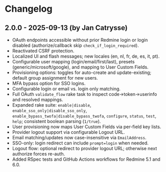 # Changelog

## 2.0.0 - 2025-09-13 (by Jan Catrysse)
- OAuth endpoints accessible without prior Redmine login or login disabled (authorize/callback skip `check_if_login_required`).
- Reactivated CSRF protection.
- Localized UI and flash messages; new locales (en, nl, fr, de, es, it, pt).
- Configurable user mapping (login/email/first/last), presets (generic/microsoft/google), and mapping to User Custom Fields.
- Provisioning options: toggles for auto-create and update-existing; default group assignment for new users.
- MFA bypass option for SSO logins.
- Configurable login or email vs. login only matching.
- Full OAuth `validate_flow` rake task to inspect code→token→userinfo and resolved mappings.
- Expanded rake suite: `enable|disable`, `enable_sso_only|disable_sso_only`, `enable_bypass_twofa|disable_bypass_twofa`,
  `configure`, `status`, `test`, `help`; consistent boolean parsing (`1/true`).
- User provisioning now maps User Custom Fields via per-field key lists.
- Provider logout support via configurable Logout URL.
- Email matching/updates now case-insensitive via `EmailAddress`.
- SSO-only: login redirect can include `prompt=login` when needed.
- Logout flow: optional redirect to provider logout URL; otherwise next authorize forces re-auth.
- Added RSpec tests and GitHub Actions workflows for Redmine 5.1 and 6.0.
